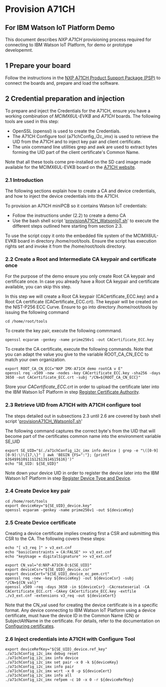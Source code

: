 # Provision A71CH 
## For IBM Watson IoT Platform Demo

This document describes *NXP A71CH* provisioning process required for connecting to
IBM Watson IoT Platform, for demo or prototype developemnt.

## 1 Prepare your board

Follow the instructions in the [NXP A71CH Product Support Package (PSP)](https://www.nxp.com/A71CH)
to connect the boards and, prepare and load the software.


## 2 Credential preparation and injection

To prepare and inject the Credentials for the A71CH, ensure you have a working combination of *MCIMX6UL-EVKB* 
and *A71CH* boards. The following tools are used in this step:

* OpenSSL (openssl) is used to create the Credentials.
* The A71CH Configure tool (a71chConfig_i2c_imx) is used to retrieve the UID from the A71CH and 
to inject key pair and client certificate. 
* The unix command line utilities grep and awk are used to extract bytes forming the UID part 
of the client certificate's Common Name.

Note that all these tools come pre-installed on the SD card image made available for 
the MCIMX6UL-EVKB board on the [A71CH website](https://www.nxp.com/A71CH).

### 2.1 Introduction

The following sections explain how to create a CA and device credentials, and 
how to inject the device credentials into the A71CH. 
 
To provision an A71CH miniPCB so it contains Watson IoT credentials:
- Follow the instructions under (2.2) to create a demo CA
- Use the bash shell script '[provisionA71CH_WatsonIoT.sh](https://github.com/ibm-watson-iot/iot-nxpimxa71ch-c/blob/master/samples/provisionA71CH_WatsonIoT.sh)' to execute 
the different steps outlined here starting from section 2.3.  

To use the script copy it onto the embedded file system of the MCIMX6UL-EVKB board in directory /home/root/tools. Ensure the script has execution rights set and invoke it from the /home/root/tools directory.

### 2.2 Create a Root and Intermediate CA keypair and certificate once

For the purpose of the demo ensure you only create Root CA keypair and certificate once. In case you already have a Root CA keypair and certificate available, you can skip this step.
	
In this step we will create a Root CA keypair (CACertificate_ECC.key) and a Root CA certificate (CACertificate_ECC.crt). 
The keypair will be created on the NIST-P256 ECC Curve.
Ensure to go into directory /home/root/tools by issuing the following command

    cd /home/root/tools

To create the key pair, execute the following commmand.

    openssl ecparam -genkey -name prime256v1 -out CACertificate_ECC.key
    
To create the CA certificate, execute the following commands. Note that you can adapt the value you give to the variable ROOT_CA_CN_ECC to match your own organization.

    export ROOT_CA_CN_ECC="NXP IMX-A71CH demo rootCA v E"
    openssl req -x509 -new -nodes -key CACertificate_ECC.key -sha256 -days 3650 -out CACertificate_ECC.crt -subj "/CN=${ROOT_CA_CN_ECC}"

Store your *CACertificate_ECC.crt* in order to upload the certificate later into 
the IBM Watson IoT Platform in step [Register Certificate Authority](https://github.com/ibm-watson-iot/iot-nxpimxa71ch-c/blob/master/README.md#user-content-register-certificate-authority).

### 2.3 Retrieve UID from A71CH with A71CH configure tool

The steps detailed out in subsections 2.3 until 2.6 are covered by bash shell script 
'[provisionA71CH_WatsonIoT.sh](https://github.com/ibm-watson-iot/iot-nxpimxa71ch-c/blob/master/samples/provisionA71CH_WatsonIoT.sh)'

The following command captures the correct byte's from the UID that will become part of the certificates common name into the environment variable SE_UID

    export SE_UID="$(./a71chConfig_i2c_imx info device | grep -e "\([0-9][0-9]:\)\{17,\}" | awk 'BEGIN {FS=":"}; {printf $3$4$9$10$11$12$13$14$15$16}')"
    echo "SE_UID: ${SE_UID}"

Note down your device UID in order to register the device later into the IBM Watson IoT Platform 
in step [Register Device Type and Device](https://github.com/ibm-watson-iot/iot-nxpimxa71ch-c/blob/master/README.md#user-content-register-device-type-and-device).
 

### 2.4 Create Device key pair

    cd /home/root/tools
    export deviceKey="${SE_UID}_device.key"
    openssl ecparam -genkey -name prime256v1 -out ${deviceKey}

### 2.5 Create Device certificate

Creating a device certificate implies creating first a CSR and submitting this CSR to the CA. The following covers these steps:

    echo "[ v3_req ]" > v3_ext.cnf
    echo "basicConstraints = CA:FALSE" >> v3_ext.cnf
    echo "keyUsage = digitalSignature" >> v3_ext.cnf

    export CN_val="d:NXP-A71CH-D:${SE_UID}"
    export deviceCsr="${SE_UID}_device.csr"
    export deviceCert="${SE_UID}_device_ec_pem.crt"
    openssl req -new -key ${deviceKey} -out ${deviceCsr} -subj "/CN=${CN_val}"
    openssl x509 -req -days 3650 -in ${deviceCsr} -CAcreateserial -CA CACertificate_ECC.crt -CAkey CACertificate_ECC.key -extfile ./v3_ext.cnf -extensions v3_req -out ${deviceCert}

Note that the CN_val used for creating the device certificate is in a specific format. Any device
connecting to IBM Watson IoT Platform using a device certificate, must have the device ID in the 
Common Name (CN) or SubjectAltName in the certificate. For details, refer to the documentation on
[Configuring certificates](https://console.bluemix.net/docs/services/IoT/reference/security/set_up_certificates.html#set_up_certificates).

### 2.6 Inject credentials into A71CH with Configure Tool

    export deviceRefKey="${SE_UID}_device.ref_key"
    ./a71chConfig_i2c_imx debug reset
    ./a71chConfig_i2c_imx info device
    ./a71chConfig_i2c_imx set pair -x 0 -k ${deviceKey}
    ./a71chConfig_i2c_imx info pair
    ./a71chConfig_i2c_imx wcrt -x 0 -p ${deviceCert}
    ./a71chConfig_i2c_imx info all
    ./a71chConfig_i2c_imx refpem -c 10 -x 0 -r ${deviceRefKey}
    
